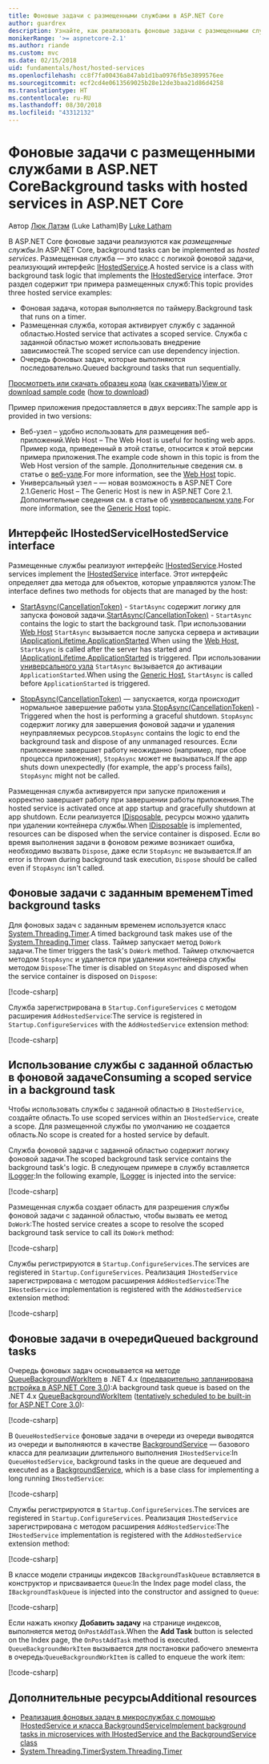 ```yaml
---
title: Фоновые задачи с размещенными службами в ASP.NET Core
author: guardrex
description: Узнайте, как реализовать фоновые задачи с размещенными службами в ASP.NET Core.
monikerRange: '>= aspnetcore-2.1'
ms.author: riande
ms.custom: mvc
ms.date: 02/15/2018
uid: fundamentals/host/hosted-services
ms.openlocfilehash: cc8f7fa00436a847ab1d1ba0976fb5e3899576ee
ms.sourcegitcommit: ecf2cd4e0613569025b28e12de3baa21d86d4258
ms.translationtype: HT
ms.contentlocale: ru-RU
ms.lasthandoff: 08/30/2018
ms.locfileid: "43312132"
---
```

# <a name="background-tasks-with-hosted-services-in-aspnet-core"></a><span data-ttu-id="8006b-103">Фоновые задачи с размещенными службами в ASP.NET Core</span><span class="sxs-lookup"><span data-stu-id="8006b-103">Background tasks with hosted services in ASP.NET Core</span></span>

<span data-ttu-id="8006b-104">Автор [Люк Латэм](https://github.com/guardrex) (Luke Latham)</span><span class="sxs-lookup"><span data-stu-id="8006b-104">By [Luke Latham](https://github.com/guardrex)</span></span>

<span data-ttu-id="8006b-105">В ASP.NET Core фоновые задачи реализуются как *размещенные службы*.</span><span class="sxs-lookup"><span data-stu-id="8006b-105">In ASP.NET Core, background tasks can be implemented as *hosted services*.</span></span> <span data-ttu-id="8006b-106">Размещенная служба — это класс с логикой фоновой задачи, реализующий интерфейс [IHostedService](/dotnet/api/microsoft.extensions.hosting.ihostedservice).</span><span class="sxs-lookup"><span data-stu-id="8006b-106">A hosted service is a class with background task logic that implements the [IHostedService](/dotnet/api/microsoft.extensions.hosting.ihostedservice) interface.</span></span> <span data-ttu-id="8006b-107">Этот раздел содержит три примера размещенных служб:</span><span class="sxs-lookup"><span data-stu-id="8006b-107">This topic provides three hosted service examples:</span></span>

* <span data-ttu-id="8006b-108">Фоновая задача, которая выполняется по таймеру.</span><span class="sxs-lookup"><span data-stu-id="8006b-108">Background task that runs on a timer.</span></span>
* <span data-ttu-id="8006b-109">Размещенная служба, которая активирует службу с заданной областью.</span><span class="sxs-lookup"><span data-stu-id="8006b-109">Hosted service that activates a scoped service.</span></span> <span data-ttu-id="8006b-110">Служба с заданной областью может использовать внедрение зависимостей.</span><span class="sxs-lookup"><span data-stu-id="8006b-110">The scoped service can use dependency injection.</span></span>
* <span data-ttu-id="8006b-111">Очередь фоновых задач, которые выполняются последовательно.</span><span class="sxs-lookup"><span data-stu-id="8006b-111">Queued background tasks that run sequentially.</span></span>

<span data-ttu-id="8006b-112">[Просмотреть или скачать образец кода](https://github.com/aspnet/Docs/tree/master/aspnetcore/fundamentals/host/hosted-services/samples/) ([как скачивать](xref:tutorials/index#how-to-download-a-sample))</span><span class="sxs-lookup"><span data-stu-id="8006b-112">[View or download sample code](https://github.com/aspnet/Docs/tree/master/aspnetcore/fundamentals/host/hosted-services/samples/) ([how to download](xref:tutorials/index#how-to-download-a-sample))</span></span>

<span data-ttu-id="8006b-113">Пример приложения предоставляется в двух версиях:</span><span class="sxs-lookup"><span data-stu-id="8006b-113">The sample app is provided in two versions:</span></span>

* <span data-ttu-id="8006b-114">Веб-узел &ndash; удобно использовать для размещения веб-приложений.</span><span class="sxs-lookup"><span data-stu-id="8006b-114">Web Host &ndash; The Web Host is useful for hosting web apps.</span></span> <span data-ttu-id="8006b-115">Пример кода, приведенный в этой статье, относится к этой версии примера приложения.</span><span class="sxs-lookup"><span data-stu-id="8006b-115">The example code shown in this topic is from the Web Host version of the sample.</span></span> <span data-ttu-id="8006b-116">Дополнительные сведения см. в статье о [веб-узле](xref:fundamentals/host/web-host).</span><span class="sxs-lookup"><span data-stu-id="8006b-116">For more information, see the [Web Host](xref:fundamentals/host/web-host) topic.</span></span>
* <span data-ttu-id="8006b-117">Универсальный узел &ndash; — новая возможность в ASP.NET Core 2.1.</span><span class="sxs-lookup"><span data-stu-id="8006b-117">Generic Host &ndash; The Generic Host is new in ASP.NET Core 2.1.</span></span> <span data-ttu-id="8006b-118">Дополнительные сведения см. в статье об [универсальном узле](xref:fundamentals/host/generic-host).</span><span class="sxs-lookup"><span data-stu-id="8006b-118">For more information, see the [Generic Host](xref:fundamentals/host/generic-host) topic.</span></span>

## <a name="ihostedservice-interface"></a><span data-ttu-id="8006b-119">Интерфейс IHostedService</span><span class="sxs-lookup"><span data-stu-id="8006b-119">IHostedService interface</span></span>

<span data-ttu-id="8006b-120">Размещенные службы реализуют интерфейс [IHostedService](/dotnet/api/microsoft.extensions.hosting.ihostedservice).</span><span class="sxs-lookup"><span data-stu-id="8006b-120">Hosted services implement the [IHostedService](/dotnet/api/microsoft.extensions.hosting.ihostedservice) interface.</span></span> <span data-ttu-id="8006b-121">Этот интерфейс определяет два метода для объектов, которые управляются узлом:</span><span class="sxs-lookup"><span data-stu-id="8006b-121">The interface defines two methods for objects that are managed by the host:</span></span>

* <span data-ttu-id="8006b-122">[StartAsync(CancellationToken)](/dotnet/api/microsoft.extensions.hosting.ihostedservice.startasync) - `StartAsync` содержит логику для запуска фоновой задачи.</span><span class="sxs-lookup"><span data-stu-id="8006b-122">[StartAsync(CancellationToken)](/dotnet/api/microsoft.extensions.hosting.ihostedservice.startasync) - `StartAsync` contains the logic to start the background task.</span></span> <span data-ttu-id="8006b-123">При использовании [Web Host](xref:fundamentals/host/web-host) `StartAsync` вызывается после запуска сервера и активации [IApplicationLifetime.ApplicationStarted](/dotnet/api/microsoft.aspnetcore.hosting.iapplicationlifetime.applicationstarted).</span><span class="sxs-lookup"><span data-stu-id="8006b-123">When using the [Web Host](xref:fundamentals/host/web-host), `StartAsync` is called after the server has started and [IApplicationLifetime.ApplicationStarted](/dotnet/api/microsoft.aspnetcore.hosting.iapplicationlifetime.applicationstarted) is triggered.</span></span> <span data-ttu-id="8006b-124">При использовании [универсального узла](xref:fundamentals/host/generic-host) `StartAsync` вызывается до активации `ApplicationStarted`.</span><span class="sxs-lookup"><span data-stu-id="8006b-124">When using the [Generic Host](xref:fundamentals/host/generic-host), `StartAsync` is called before `ApplicationStarted` is triggered.</span></span>

* <span data-ttu-id="8006b-125">[StopAsync(CancellationToken)](/dotnet/api/microsoft.extensions.hosting.ihostedservice.stopasync) — запускается, когда происходит нормальное завершение работы узла.</span><span class="sxs-lookup"><span data-stu-id="8006b-125">[StopAsync(CancellationToken)](/dotnet/api/microsoft.extensions.hosting.ihostedservice.stopasync) - Triggered when the host is performing a graceful shutdown.</span></span> <span data-ttu-id="8006b-126">`StopAsync` содержит логику для завершения фоновой задачи и удаления неуправляемых ресурсов.</span><span class="sxs-lookup"><span data-stu-id="8006b-126">`StopAsync` contains the logic to end the background task and dispose of any unmanaged resources.</span></span> <span data-ttu-id="8006b-127">Если приложение завершает работу неожиданно (например, при сбое процесса приложения), `StopAsync` может не вызываться.</span><span class="sxs-lookup"><span data-stu-id="8006b-127">If the app shuts down unexpectedly (for example, the app's process fails), `StopAsync` might not be called.</span></span>

<span data-ttu-id="8006b-128">Размещенная служба активируется при запуске приложения и корректно завершает работу при завершении работы приложения.</span><span class="sxs-lookup"><span data-stu-id="8006b-128">The hosted service is activated once at app startup and gracefully shutdown at app shutdown.</span></span> <span data-ttu-id="8006b-129">Если реализуется [IDisposable](/dotnet/api/system.idisposable), ресурсы можно удалить при удалении контейнера службы.</span><span class="sxs-lookup"><span data-stu-id="8006b-129">When [IDisposable](/dotnet/api/system.idisposable) is implemented, resources can be disposed when the service container is disposed.</span></span> <span data-ttu-id="8006b-130">Если во время выполнения задачи в фоновом режиме возникает ошибка, необходимо вызвать `Dispose`, даже если `StopAsync` не вызывается.</span><span class="sxs-lookup"><span data-stu-id="8006b-130">If an error is thrown during background task execution, `Dispose` should be called even if `StopAsync` isn't called.</span></span>

## <a name="timed-background-tasks"></a><span data-ttu-id="8006b-131">Фоновые задачи с заданным временем</span><span class="sxs-lookup"><span data-stu-id="8006b-131">Timed background tasks</span></span>

<span data-ttu-id="8006b-132">Для фоновых задач с заданным временем используется класс [System.Threading.Timer](/dotnet/api/system.threading.timer).</span><span class="sxs-lookup"><span data-stu-id="8006b-132">A timed background task makes use of the [System.Threading.Timer](/dotnet/api/system.threading.timer) class.</span></span> <span data-ttu-id="8006b-133">Таймер запускает метод `DoWork` задачи.</span><span class="sxs-lookup"><span data-stu-id="8006b-133">The timer triggers the task's `DoWork` method.</span></span> <span data-ttu-id="8006b-134">Таймер отключается методом `StopAsync` и удаляется при удалении контейнера службы методом `Dispose`:</span><span class="sxs-lookup"><span data-stu-id="8006b-134">The timer is disabled on `StopAsync` and disposed when the service container is disposed on `Dispose`:</span></span>

[!code-csharp[](hosted-services/samples/2.x/BackgroundTasksSample-WebHost/Services/TimedHostedService.cs?name=snippet1&highlight=15-16,30,37)]

<span data-ttu-id="8006b-135">Служба зарегистрирована в `Startup.ConfigureServices` с методом расширения `AddHostedService`:</span><span class="sxs-lookup"><span data-stu-id="8006b-135">The service is registered in `Startup.ConfigureServices` with the `AddHostedService` extension method:</span></span>

[!code-csharp[](hosted-services/samples/2.x/BackgroundTasksSample-WebHost/Startup.cs?name=snippet1)]

## <a name="consuming-a-scoped-service-in-a-background-task"></a><span data-ttu-id="8006b-136">Использование службы с заданной областью в фоновой задаче</span><span class="sxs-lookup"><span data-stu-id="8006b-136">Consuming a scoped service in a background task</span></span>

<span data-ttu-id="8006b-137">Чтобы использовать службы с заданной областью в `IHostedService`, создайте область.</span><span class="sxs-lookup"><span data-stu-id="8006b-137">To use scoped services within an `IHostedService`, create a scope.</span></span> <span data-ttu-id="8006b-138">Для размещенной службы по умолчанию не создается область.</span><span class="sxs-lookup"><span data-stu-id="8006b-138">No scope is created for a hosted service by default.</span></span>

<span data-ttu-id="8006b-139">Служба фоновой задачи с заданной областью содержит логику фоновой задачи.</span><span class="sxs-lookup"><span data-stu-id="8006b-139">The scoped background task service contains the background task's logic.</span></span> <span data-ttu-id="8006b-140">В следующем примере в службу вставляется [ILogger](/dotnet/api/microsoft.extensions.logging.ilogger):</span><span class="sxs-lookup"><span data-stu-id="8006b-140">In the following example, [ILogger](/dotnet/api/microsoft.extensions.logging.ilogger) is injected into the service:</span></span>

[!code-csharp[](hosted-services/samples/2.x/BackgroundTasksSample-WebHost/Services/ScopedProcessingService.cs?name=snippet1)]

<span data-ttu-id="8006b-141">Размещенная служба создает область для разрешения службы фоновой задачи с заданной областью, чтобы вызвать ее метод `DoWork`:</span><span class="sxs-lookup"><span data-stu-id="8006b-141">The hosted service creates a scope to resolve the scoped background task service to call its `DoWork` method:</span></span>

[!code-csharp[](hosted-services/samples/2.x/BackgroundTasksSample-WebHost/Services/ConsumeScopedServiceHostedService.cs?name=snippet1&highlight=29-36)]

<span data-ttu-id="8006b-142">Службы регистрируются в `Startup.ConfigureServices`.</span><span class="sxs-lookup"><span data-stu-id="8006b-142">The services are registered in `Startup.ConfigureServices`.</span></span> <span data-ttu-id="8006b-143">Реализация `IHostedService` зарегистрирована с методом расширения `AddHostedService`:</span><span class="sxs-lookup"><span data-stu-id="8006b-143">The `IHostedService` implementation is registered with the `AddHostedService` extension method:</span></span>

[!code-csharp[](hosted-services/samples/2.x/BackgroundTasksSample-WebHost/Startup.cs?name=snippet2)]

## <a name="queued-background-tasks"></a><span data-ttu-id="8006b-144">Фоновые задачи в очереди</span><span class="sxs-lookup"><span data-stu-id="8006b-144">Queued background tasks</span></span>

<span data-ttu-id="8006b-145">Очередь фоновых задач основывается на методе [QueueBackgroundWorkItem](/dotnet/api/system.web.hosting.hostingenvironment.queuebackgroundworkitem) в .NET 4.x ([предварительно запланирована встройка в ASP.NET Core 3.0](https://github.com/aspnet/Hosting/issues/1280)):</span><span class="sxs-lookup"><span data-stu-id="8006b-145">A background task queue is based on the .NET 4.x [QueueBackgroundWorkItem](/dotnet/api/system.web.hosting.hostingenvironment.queuebackgroundworkitem) ([tentatively scheduled to be built-in for ASP.NET Core 3.0](https://github.com/aspnet/Hosting/issues/1280)):</span></span>

[!code-csharp[](hosted-services/samples/2.x/BackgroundTasksSample-WebHost/Services/BackgroundTaskQueue.cs?name=snippet1)]

<span data-ttu-id="8006b-146">В `QueueHostedService` фоновые задачи в очереди из очереди выводятся из очереди и выполняются в качестве [BackgroundService](/dotnet/api/microsoft.extensions.hosting.backgroundservice) — базового класса для реализации длительного выполнения `IHostedService`:</span><span class="sxs-lookup"><span data-stu-id="8006b-146">In `QueueHostedService`, background tasks in the queue are dequeued and executed as a [BackgroundService](/dotnet/api/microsoft.extensions.hosting.backgroundservice), which is a base class for implementing a long running `IHostedService`:</span></span>

[!code-csharp[](hosted-services/samples/2.x/BackgroundTasksSample-WebHost/Services/QueuedHostedService.cs?name=snippet1&highlight=16,20)]

<span data-ttu-id="8006b-147">Службы регистрируются в `Startup.ConfigureServices`.</span><span class="sxs-lookup"><span data-stu-id="8006b-147">The services are registered in `Startup.ConfigureServices`.</span></span> <span data-ttu-id="8006b-148">Реализация `IHostedService` зарегистрирована с методом расширения `AddHostedService`:</span><span class="sxs-lookup"><span data-stu-id="8006b-148">The `IHostedService` implementation is registered with the `AddHostedService` extension method:</span></span>

[!code-csharp[](hosted-services/samples/2.x/BackgroundTasksSample-WebHost/Startup.cs?name=snippet3)]

<span data-ttu-id="8006b-149">В классе модели страницы индексов `IBackgroundTaskQueue` вставляется в конструктор и присваивается `Queue`:</span><span class="sxs-lookup"><span data-stu-id="8006b-149">In the Index page model class, the `IBackgroundTaskQueue` is injected into the constructor and assigned to `Queue`:</span></span>

[!code-csharp[](hosted-services/samples/2.x/BackgroundTasksSample-WebHost/Pages/Index.cshtml.cs?name=snippet1)]

<span data-ttu-id="8006b-150">Если нажать кнопку **Добавить задачу** на странице индексов, выполняется метод `OnPostAddTask`.</span><span class="sxs-lookup"><span data-stu-id="8006b-150">When the **Add Task** button is selected on the Index page, the `OnPostAddTask` method is executed.</span></span> <span data-ttu-id="8006b-151">`QueueBackgroundWorkItem` вызывается для постановки рабочего элемента в очередь:</span><span class="sxs-lookup"><span data-stu-id="8006b-151">`QueueBackgroundWorkItem` is called to enqueue the work item:</span></span>

[!code-csharp[](hosted-services/samples/2.x/BackgroundTasksSample-WebHost/Pages/Index.cshtml.cs?name=snippet2)]

## <a name="additional-resources"></a><span data-ttu-id="8006b-152">Дополнительные ресурсы</span><span class="sxs-lookup"><span data-stu-id="8006b-152">Additional resources</span></span>

* [<span data-ttu-id="8006b-153">Реализация фоновых задач в микрослужбах с помощью IHostedService и класса BackgroundService</span><span class="sxs-lookup"><span data-stu-id="8006b-153">Implement background tasks in microservices with IHostedService and the BackgroundService class</span></span>](/dotnet/standard/microservices-architecture/multi-container-microservice-net-applications/background-tasks-with-ihostedservice)
* [<span data-ttu-id="8006b-154">System.Threading.Timer</span><span class="sxs-lookup"><span data-stu-id="8006b-154">System.Threading.Timer</span></span>](/dotnet/api/system.threading.timer)
